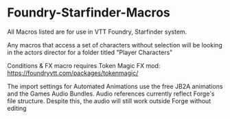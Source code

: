 # Foundry-Starfinder-Macros

All Macros listed are for use in VTT Foundry, Starfinder system.

Any macros that access a set of characters without selection will be looking in the actors director for a folder titled "Player Characters"

Conditions & FX macro requires Token Magic FX mod: https://foundryvtt.com/packages/tokenmagic/

The import settings for Automated Animations use the free JB2A animations and the Games Audio Bundles. Audio references currently reflect Forge's file structure. Despite this, the audio will still work outside Forge without editing
